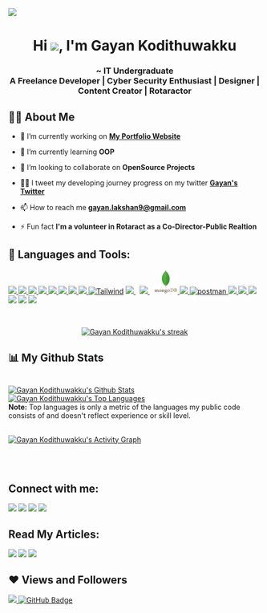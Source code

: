 <a href="#"><img height="auto" width="auto" src="https://drive.google.com/uc?export=view&id=10OJaytd8GsZOaqKo-XnAxCqzpCoWZIsB"/></a>

<h1 align="center">Hi <img src="https://raw.githubusercontent.com/MartinHeinz/MartinHeinz/master/wave.gif" width="30px">, I'm Gayan Kodithuwakku</h1>
<h3 align="center">~ IT Undergraduate <br/>
A Freelance Developer | Cyber Security Enthusiast | Designer | Content Creator | Rotaractor</h3>


## 🙋‍♂️ About Me

- 🔭 I’m currently working on **[My Portfolio Website](https://github.com/GayanKod/gayankod-personalweb)**

- 🌱 I’m currently learning **OOP**

- 👯 I’m looking to collaborate on **OpenSource Projects**

- 👨‍💻 I tweet my developing journey progress on my twitter **[Gayan's Twitter](https://twitter.com/GayanKodX)**

- 📫 How to reach me **gayan.lakshan9@gmail.com**

- ⚡ Fun fact **I'm a volunteer in Rotaract as a Co-Director-Public Realtion**

## 🚀 Languages and Tools:

<p align="left"> 
    <a href="https://www.java.com" target="_blank"> <img src="https://img.icons8.com/color/48/000000/java-coffee-cup-logo.png"/> </a>
    <a href="https://reactjs.org/" target="_blank"> <img src="https://img.icons8.com/color/48/000000/react-native.png"/> </a>
    <a href="https://www.cprogramming.com/" target="_blank"><img src="https://img.icons8.com/color/48/000000/c-programming.png"/> </a>
    <a href="https://www.python.org" target="_blank"> <img src="https://img.icons8.com/color/48/000000/python.png"/> </a>  
    <a href="https://developer.mozilla.org/en-US/docs/Web/JavaScript" target="_blank"> <img src="https://img.icons8.com/color/48/000000/javascript.png"/> </a> 
    <a href="https://www.w3.org/html/" target="_blank"> <img src="https://img.icons8.com/color/48/000000/html-5.png"/> </a> 
    <a href="https://www.w3schools.com/css/" target="_blank"> <img src="https://img.icons8.com/color/48/000000/css3.png"/> </a> 
    <a href="https://getbootstrap.com" target="_blank"> <img src="https://img.icons8.com/color/48/000000/bootstrap.png"/> </a> 
    <a href="https://tailwindcss.com/" target="_blank"> <img src="https://getlogovector.com/wp-content/uploads/2021/01/tailwind-css-logo-vector.png" alt="Tailwind" height="40"/></a>
    <a style="padding-right:8px;" href="https://nodejs.org" target="_blank"> <img src="https://img.icons8.com/color/48/000000/nodejs.png"/> </a> 
    <a style="padding-right:8px;" href="https://www.mysql.com/" target="_blank"> <img src="https://img.icons8.com/fluent/50/000000/mysql-logo.png"/> </a>
    <a href="https://www.mongodb.com/" target="_blank"> <img src="https://raw.githubusercontent.com/devicons/devicon/master/icons/mongodb/mongodb-original-wordmark.svg" alt="mongodb" width="48" height="48"/> </a> 
    <a href="https://firebase.google.com/" target="_blank"> <img src="https://img.icons8.com/color/48/000000/firebase.png"/> </a> 
    <a href="https://postman.com" target="_blank"> <img src="https://www.vectorlogo.zone/logos/getpostman/getpostman-icon.svg" alt="postman" width="45" height="45"/> </a>   
    <a href="https://git-scm.com/" target="_blank"> <img src="https://img.icons8.com/color/48/000000/git.png"/> </a> 
    <a href="https://www.figma.com/" target="_blank"> <img src="https://img.icons8.com/color/48/000000/figma--v1.png"/> </a> 
    <a href="https://www.adobe.com/" target="_blank"> <img src="https://img.icons8.com/color/48/000000/adobe-photoshop--v1.png"/></a>
    <a href="https://www.adobe.com/" target="_blank"> <img src="https://img.icons8.com/color/48/000000/adobe-illustrator--v1.png"/></a>
    <a href="https://www.adobe.com/" target="_blank"> <img src="https://img.icons8.com/color/48/000000/adobe-premiere-pro--v1.png"/></a>
    <a href="https://www.adobe.com/" target="_blank"> <img src="https://img.icons8.com/color/48/000000/adobe-after-effects--v1.png"/></a>
    
</p>

<!-- [![React Badge](https://img.shields.io/badge/-React-61DBFB?style=for-the-badge&labelColor=black&logo=react&logoColor=61DBFB)](#)  [![Javascript Badge](https://img.shields.io/badge/-Javascript-F0DB4F?style=for-the-badge&labelColor=black&logo=javascript&logoColor=F0DB4F)](#) [![Typescript Badge](https://img.shields.io/badge/-Typescript-007acc?style=for-the-badge&labelColor=black&logo=typescript&logoColor=007acc)](#) [![Nodejs Badge](https://img.shields.io/badge/-Nodejs-3C873A?style=for-the-badge&labelColor=black&logo=node.js&logoColor=3C873A)](#) [![GraphQL Badge](https://img.shields.io/badge/-GraphQl-e535ab?style=for-the-badge&labelColor=black&logo=node.js&logoColor=e535ab)](#) -->
<br/>

<p align="center">
    <a href="https://github.com/GayanKod/github-readme-streak-stats">
        <img title="🔥 Get streak stats for your profile at git.io/streak-stats" alt="Gayan Kodithuwakku's streak" src="https://github-readme-streak-stats.herokuapp.com/?user=GayanKod&theme=black-ice&hide_border=true&stroke=0000&background=060A0CD0"/>
    </a>
</p>

## 📊 My Github Stats

  <br/>
    <a href="https://github.com/GayanKod/github-readme-stats"><img alt="Gayan Kodithuwakku's Github Stats" src="https://github-readme-stats.vercel.app/api?username=GayanKod&show_icons=true&count_private=true&theme=react&hide_border=true&bg_color=0D1117" /></a>
  <a href="https://github.com/GayanKod/github-readme-stats"><img alt="Gayan Kodithuwakku's Top Languages" src="https://github-readme-stats.vercel.app/api/top-langs/?username=GayanKod&langs_count=8&count_private=true&layout=compact&theme=react&hide_border=true&bg_color=0D1117" /></a>
  <br/>
  <b>Note:</b> Top languages is only a metric of the languages my public code consists of and doesn't reflect experience or skill level.


<br/>
<br/>

<a href="https://github.com/GayanKod/github-readme-activity-graph"><img alt="Gayan Kodithuwakku's Activity Graph" src="https://activity-graph.herokuapp.com/graph?username=GayanKod&bg_color=0D1117&color=5BCDEC&line=5BCDEC&point=FFFFFF&hide_border=true" /></a>

<br/>
<br/>

## Connect with me:
<p align="left">

<a href = "https://www.linkedin.com/in/gayankod/"><img src="https://img.icons8.com/fluent/48/000000/linkedin.png"/></a>
<a href = "https://twitter.com/GayanKodX"><img src="https://img.icons8.com/fluent/48/000000/twitter.png"/></a>
<a href = "https://www.instagram.com/gayankod/"><img src="https://img.icons8.com/fluent/48/000000/instagram-new.png"/></a>
<a href = "https://www.youtube.com/channel/UCjssvALHRliKClug9G4AAcQ"><img src="https://img.icons8.com/color/48/000000/youtube-play.png"/></a>

</p>

## Read My Articles:
<p align="left">

<a href = "https://dev.to/gayankod"><img src="https://i0.wp.com/softwareengineeringdaily.com/wp-content/uploads/2018/09/dev-community.png?fit=5000%2C2941&ssl=1" height="50px"/></a>
<a href = "https://gayankod.medium.com/"><img src="https://drive.google.com/uc?export=view&id=1Be_hiHGXT3N7DrUV3UgolDAYc0TLlFrJ" height="50px"/></a>
<a href = "https://gayankod.hashnode.dev/"><img src="https://cdn.hashnode.com/res/hashnode/image/upload/v1611902473383/CDyAuTy75.png?auto=compress" height="50px"/></a>

</p>

## ❤ Views and Followers
<a href="https://github.com/Meghna-DAS/github-profile-views-counter">
    <img src="https://komarev.com/ghpvc/?username=GayanKod">
</a>
<a href="https://github.com/GayanKod?tab=followers"><img src="https://img.shields.io/github/followers/GayanKod?label=Followers&style=social" alt="GitHub Badge"></a>

<!---
GayanKod/GayanKod is a ✨ special ✨ repository because its `README.md` (this file) appears on your GitHub profile.
You can click the Preview link to take a look at your changes.
--->
